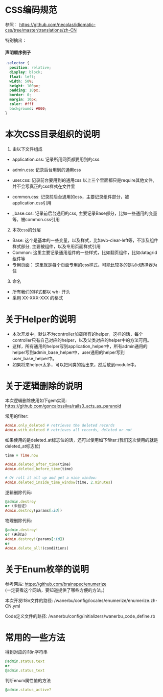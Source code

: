 CSS编码规范
=======

参照： https://github.com/necolas/idiomatic-css/tree/master/translations/zh-CN

特别摘出：

#### 声明顺序例子

```css
.selector {
  position: relative;
  display: block;
  float: left;
  width: 50%;
  height: 100px;
  padding: 10px;
  border: 0;
  margin: 10px;
  color: #fff
  background: #000;
}
```



本次CSS目录组织的说明
=======

1. 由以下文件组成  
  * application.css: 记录所用网页都要用到的css
  * admin.css: 记录后台用到的通用css
  * user.css: 记录前台要用到的通用css
以上三个里面都只是require其他文件，并不会写真正的css样式在文件里

  * common.css: 记录前后台通用的css，主要记录组件部分，被application.css引用
  * _base.css: 记录前后台通用的css, 主要记录Base部分，比如一些通用的变量等，被common.css引用

2. 本次css的分层  
  
  * Base: 这个是基本的一些变量，以及样式，比如wb-clear-left等，不涉及组件样式部分, 主要被组件，以及专用页面样式引用
  * Common: 这里主要记录通用组件的一些样式，比如翻页组件，比如datagrid组件等
  * 专用页面： 这里就是每个页面专用的css样式，可能比较多的是以id选择器为住

3. 命名
  
  * 所有我们的样式都以  wb- 开头
  * 采用 XX-XXX-XXX 的格式


关于Helper的说明
=======
* 本次开发中，默认不为controller加载所有的helper，这样的话，每个controller只有自己对应的helper，以及父类对应的helper中的方法可用。  
* 这样，所有通用的helper写到application_helper中，所有admin通用的helper写到admin_base_helper中，user通用的helper写到user_base_helper中。  
* 如果将来helper太多，可以把同类的抽出来，然后放到module中。

关于逻辑删除的说明
=======

本次逻辑删除使用如下gem实现:
https://github.com/goncalossilva/rails3_acts_as_paranoid  

常用的filter:  

```ruby
Admin.only_deleted # retrieves the deleted records
Admin.with_deleted # retrieves all records, deleted or not
```
如果使用的是deleted_at标志位的话，还可以使用如下filter:(我们这次使用的就是deleted_at标志位)  

```ruby
time = Time.now

Admin.deleted_after_time(time)
Admin.deleted_before_time(time)

# Or roll it all up and get a nice window:
Admin.deleted_inside_time_window(time, 2.minutes)

```

逻辑删除代码:  

```ruby
@admin.destroy
or (未验证)
Admin.destroy(params[:id])
```

物理删除代码:  
```ruby
@admin.destroy!
or (未验证)
Admin.destroy!(params[:id])
or
Admin.delete_all!(conditions)
```

关于Enum枚举的说明
=======

参考网站:  https://github.com/brainspec/enumerize  
(一定要看这个网站，要知道提供了哪些方便的方法。)  

本次开发I18n文件的路径:  /wanerbu/config/locales/enumerize/enumerize.zh-CN.yml  

Code定义文件的路径:  /wanerbu/config/initializers/wanerbu_code_define.rb  

常用的一些方法
===

得到对应的I18n字符串  
```ruby
@admin.status.text
or
@admin.status_text
```
判断enum属性值的方法
```ruby
@admin.status_active?
```



















